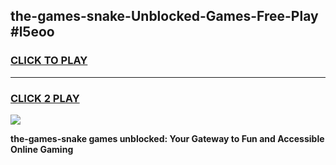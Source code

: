 
## the-games-snake-Unblocked-Games-Free-Play #l5eoo
<h3>
<a href="https://us.freeplayer.one?title=the-games-snake&ref=9M">CLICK TO PLAY</a></h3>
<hr>

<h3>
<a href="https://us.freeplayer.one?title=the-games-snake&ref=9M">CLICK 2 PLAY</a>
  
</h3>

<a href="https://us.freeplayer.one?title=the-games-snake&ref=9M"><img src="https://clearcache.store/games.png"></a>


**the-games-snake games unblocked: Your Gateway to Fun and Accessible Online Gaming**

